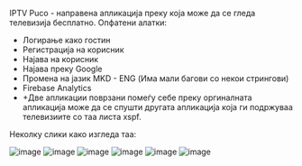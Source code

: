 IPTV Puco - направена апликација преку која може да се гледа телевизија бесплатно. 
Опфатени алатки:
- Логирање како гостин
- Регистрација на корисник
- Најава на корисник
- Најава преку Google 
- Промена на јазик MKD - ENG (Има мали багови со некои стрингови)
- Firebase Analytics
- +Две апликации поврзани помеѓу себе преку оргиналната апликација може да се спушти другата апликација која ги подржуваа телевизиите со таа листа xspf.

Неколку слики како изгледа таа:

![image](https://user-images.githubusercontent.com/62560141/173449448-1459f224-9081-4c1b-8cf8-eaed77491f08.png)
![image](https://user-images.githubusercontent.com/62560141/173551692-316b9802-7aeb-4704-867c-fb70235a7acd.png)
![image](https://user-images.githubusercontent.com/62560141/173449529-1b5806aa-d45f-480b-9524-29c41fb89353.png)
![image](https://user-images.githubusercontent.com/62560141/173449559-ef06ba40-cc10-46b1-8617-65c94e9e961b.png)
![image](https://user-images.githubusercontent.com/62560141/173449786-dcff3524-17b7-4920-b3ed-d0462297551f.png)
![image](https://user-images.githubusercontent.com/62560141/173449820-1ca24488-b2fd-4770-9c14-f0eb8e182cf3.png)
